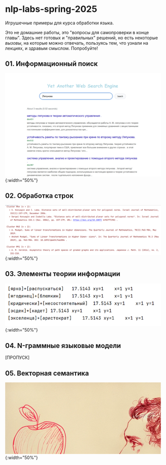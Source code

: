 # nlp-labs-spring-2025

Игрушечные примеры для курса обработки языка.

Это не домашние работы, это "вопросы для самопроверки в конце главы". Здесь нет готовых и "правильных" решений, но есть некоторые *вызовы*, на которые можно отвечать, пользуясь тем, что узнали на лекциях, и здравым смыслом. Попробуйте!

## 01. Информационный поиск

![img](01_information_retrieval/dummy_engine.jpg){:width="50%"}

## 02. Обработка строк

![img](02_string_processing/broken_bibliography.jpg){:width="50%"}

## 03. Элементы теории информации


![img](03_information_theory/bad_collocations.png){:width="50%"}


## 04. N-граммные языковые модели

[ПРОПУСК]

## 05. Векторная семантика

![img](05_distributional_semantics/pushkins_red_apple.png){:width="50%"}




